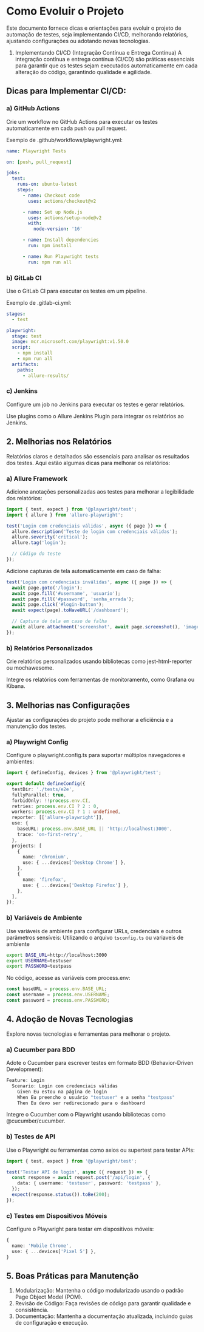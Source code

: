 # Como Evoluir o Projeto

Este documento fornece dicas e orientações para evoluir o projeto de automação de testes, seja implementando CI/CD, melhorando relatórios, ajustando configurações ou adotando novas tecnologias.

1. Implementando CI/CD (Integração Contínua e Entrega Contínua)
A integração contínua e entrega contínua (CI/CD) são práticas essenciais para garantir que os testes sejam executados automaticamente em cada alteração do código, garantindo qualidade e agilidade.

## Dicas para Implementar CI/CD:

### a) GitHub Actions

Crie um workflow no GitHub Actions para executar os testes automaticamente em cada push ou pull request.

Exemplo de .github/workflows/playwright.yml:
```yml
name: Playwright Tests

on: [push, pull_request]

jobs:
  test:
    runs-on: ubuntu-latest
    steps:
      - name: Checkout code
        uses: actions/checkout@v2

      - name: Set up Node.js
        uses: actions/setup-node@v2
        with:
          node-version: '16'

      - name: Install dependencies
        run: npm install

      - name: Run Playwright tests
        run: npm run all
```

### b) GitLab CI
Use o GitLab CI para executar os testes em um pipeline.

Exemplo de .gitlab-ci.yml:
```yml
stages:
  - test

playwright:
  stage: test
  image: mcr.microsoft.com/playwright:v1.50.0
  script:
    - npm install
    - npm run all
  artifacts:
    paths:
      - allure-results/
```

### c) Jenkins
Configure um job no Jenkins para executar os testes e gerar relatórios.

Use plugins como o Allure Jenkins Plugin para integrar os relatórios ao Jenkins.

## 2. Melhorias nos Relatórios
Relatórios claros e detalhados são essenciais para analisar os resultados dos testes. Aqui estão algumas dicas para melhorar os relatórios:

### a) Allure Framework
Adicione anotações personalizadas aos testes para melhorar a legibilidade dos relatórios:
```typescript
import { test, expect } from '@playwright/test';
import { allure } from 'allure-playwright';

test('Login com credenciais válidas', async ({ page }) => {
  allure.description('Teste de login com credenciais válidas');
  allure.severity('critical');
  allure.tag('login');

  // Código do teste
});
```

Adicione capturas de tela automaticamente em caso de falha:
```typescript
test('Login com credenciais inválidas', async ({ page }) => {
  await page.goto('/login');
  await page.fill('#username', 'usuario');
  await page.fill('#password', 'senha_errada');
  await page.click('#login-button');
  await expect(page).toHaveURL('/dashboard');

  // Captura de tela em caso de falha
  await allure.attachment('screenshot', await page.screenshot(), 'image/png');
});
```

### b) Relatórios Personalizados
Crie relatórios personalizados usando bibliotecas como jest-html-reporter ou mochawesome.

Integre os relatórios com ferramentas de monitoramento, como Grafana ou Kibana.

## 3. Melhorias nas Configurações
   Ajustar as configurações do projeto pode melhorar a eficiência e a manutenção dos testes.

### a) Playwright Config
Configure o playwright.config.ts para suportar múltiplos navegadores e ambientes:
```typescript
import { defineConfig, devices } from '@playwright/test';

export default defineConfig({
  testDir: './tests/e2e',
  fullyParallel: true,
  forbidOnly: !!process.env.CI,
  retries: process.env.CI ? 2 : 0,
  workers: process.env.CI ? 1 : undefined,
  reporter: [['allure-playwright']],
  use: {
    baseURL: process.env.BASE_URL || 'http://localhost:3000',
    trace: 'on-first-retry',
  },
  projects: [
    {
      name: 'chromium',
      use: { ...devices['Desktop Chrome'] },
    },
    {
      name: 'firefox',
      use: { ...devices['Desktop Firefox'] },
    },
  ],
});
```

### b) Variáveis de Ambiente
Use variáveis de ambiente para configurar URLs, credenciais e outros parâmetros sensíveis:
Utilizando o arquivo `tsconfig.ts` ou variaveis de ambiente

```bash
export BASE_URL=http://localhost:3000
export USERNAME=testuser
export PASSWORD=testpass
```

No código, acesse as variáveis com process.env:
```typescript
const baseURL = process.env.BASE_URL;
const username = process.env.USERNAME;
const password = process.env.PASSWORD;
```

## 4. Adoção de Novas Tecnologias
   Explore novas tecnologias e ferramentas para melhorar o projeto.

### a) Cucumber para BDD
Adote o Cucumber para escrever testes em formato BDD (Behavior-Driven Development):
```typescript
Feature: Login
  Scenario: Login com credenciais válidas
    Given Eu estou na página de login
    When Eu preencho o usuário "testuser" e a senha "testpass"
    Then Eu devo ser redirecionado para o dashboard
```

Integre o Cucumber com o Playwright usando bibliotecas como @cucumber/cucumber.

### b) Testes de API
Use o Playwright ou ferramentas como axios ou supertest para testar APIs:
```typescript
import { test, expect } from '@playwright/test';

test('Testar API de login', async ({ request }) => {
  const response = await request.post('/api/login', {
    data: { username: 'testuser', password: 'testpass' },
  });
  expect(response.status()).toBe(200);
});
```

### c) Testes em Dispositivos Móveis
Configure o Playwright para testar em dispositivos móveis:
```typescript
{
  name: 'Mobile Chrome',
  use: { ...devices['Pixel 5'] },
}
```

## 5. Boas Práticas para Manutenção
1. Modularização: Mantenha o código modularizado usando o padrão Page Object Model (POM).
2. Revisão de Código: Faça revisões de código para garantir qualidade e consistência.
3. Documentação: Mantenha a documentação atualizada, incluindo guias de configuração e execução.
